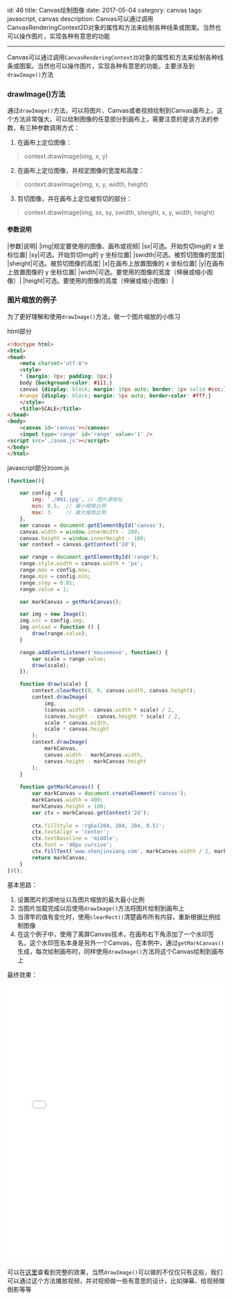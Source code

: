 id: 46
title: Canvas绘制图像
date: 2017-05-04
category: canvas
tags: javascript, canvas
description: Canvas可以通过调用CanvasRenderingContext2D对象的属性和方法来绘制各种线条或图案。当然也可以操作图片，实现各种有意思的功能

------
Canvas可以通过调用`CanvasRenderingContext2D`对象的属性和方法来绘制各种线条或图案。当然也可以操作图片，实现各种有意思的功能，主要涉及到`drawImage()`方法

### drawImage()方法
通过`drawImage()`方法，可以将图片、Canvas或者视频绘制到Canvas画布上，这个方法非常强大，可以绘制图像的任意部分到画布上，需要注意的是该方法的参数，有三种参数调用方式：
 1. 在画布上定位图像：

> context.drawImage(img, x, y)

 2. 在画布上定位图像，并规定图像的宽度和高度：

> context.drawImage(img, x, y, width, height)

 3. 剪切图像，并在画布上定位被剪切的部分：

> context.drawImage(img, sx, sy, swidth, sheight, x, y, width, height)

#### 参数说明

|参数|说明|
|img|规定要使用的图像、画布或视频|
|sx|可选。开始剪切img的 x 坐标位置|
|sy|可选。开始剪切img的 y 坐标位置|
|swidth|可选。被剪切图像的宽度|
|sheight|可选。被剪切图像的高度|
|x|在画布上放置图像的 x 坐标位置|
|y|在画布上放置图像的 y 坐标位置|
|width|可选。要使用的图像的宽度（伸展或缩小图像）|
|height|可选。要使用的图像的高度（伸展或缩小图像）|

### 图片缩放的例子
为了更好理解和使用`drawImage()`方法，做一个图片缩放的小练习

html部分
```html
<!doctype html>
<html>
<head>
	<meta charset='utf-8'>
	<style>
	* {margin: 0px; padding: 0px;}
	body {background-color: #111;}
	canvas {display: block; margin: 10px auto; border: 1px solid #ccc;}
	#range {display: block; margin: 5px auto; border-color: #fff;}
	</style>
	<title>SCALE</title>
</head>
<body>
	<canvas id='canvas'></canvas>
	<input type='range' id='range' value='1' />
<script src='./zoom.js'></script>
</body>
</html>
```

javascript部分zoom.js
```javascript
(function(){

	var config = {
		img: './001.jpg', // 图片源地址
		min: 0.5,  // 最小缩放比例
		max: 3     // 最大缩放比例
	};
	var canvas = document.getElementById('canvas');
	canvas.width = window.innerWidth - 200;
	canvas.height = window.innerHeight - 100;
	var context = canvas.getContext('2d');

	var range = document.getElementById('range');
	range.style.width = canvas.width + 'px';
	range.max = config.max;
	range.min = config.min;
	range.step = 0.01;
	range.value = 1;

	var markCanvas = getMarkCanvas();

	var img = new Image();
	img.src = config.img;
	img.onload = function () {
		draw(range.value);
	}

	range.addEventListener('mousemove', function() {
		var scale = range.value;
		draw(scale);
	});

	function draw(scale) {
		context.clearRect(0, 0, canvas.width, canvas.height);
		context.drawImage(
			img, 
			(canvas.width - canvas.width * scale) / 2,
			(canvas.height - canvas.height * scale) / 2,
			scale * canvas.width,
			scale * canvas.height
		);
		context.drawImage(
			markCanvas,
			canvas.width - markCanvas.width,
			canvas.height - markCanvas.height
		);
	}
	
	function getMarkCanvas() {
		var markCanvas = document.createElement('canvas');
		markCanvas.width = 400;
		markCanvas.height = 100;
		var ctx = markCanvas.getContext('2d');
		
		ctx.fillStyle = 'rgba(204, 204, 204, 0.5)';
		ctx.textAlign = 'center';
		ctx.textBaseline = 'middle';
		ctx.font = '40px cursive';
		ctx.fillText('www.shenjinxiang.com', markCanvas.width / 2, markCanvas.height / 2, 340);
		return markCanvas;
	}
})();
```

基本思路：
1. 设置图片的源地址以及图片缩放的最大最小比例
2. 当图片加载完成以后使用`drawImage()`方法将图片绘制到画布上
3. 当滑竿的值有变化时，使用`clearRect()`清楚画布所有内容，重新根据比例绘制图像
4. 在这个例子中，使用了离屏Canvas技术，在画布右下角添加了一个水印签名，这个水印签名本身是另外一个Canvas，在本例中，通过`getMarkCanvas()`生成，每次绘制画布时，同样使用`drawImage()`方法将这个Canvas绘制到画布上

最终效果：
<iframe src='/static/canvas/2017/05/04/001.html' width='100%' height='640px' frameborder='0' ></iframe>

可以在[这里](/static/canvas/2016/08/23/zoom/index.html)查看到完整的效果，当然`drawImage()`可以做的不仅仅只有这些，我们可以通过这个方法播放视频，并对视频做一些有意思的设计，比如弹幕、给视频做倒影等等
